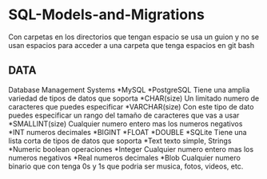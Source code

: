 # SQL-Models-and-Migrations

Con carpetas en los directorios que tengan espacio se usa un guion y no se usan espacios para acceder a una carpeta que tenga espacios en git bash



DATA
-------------------------------------------------------------
Database Management Systems
*MySQL
*PostgreSQL
    Tiene una amplia variedad de tipos de datos que soporta
    *CHAR(size)
        Un limitado numero de caracteres que puedes especificar
    *VARCHAR(size)
        Con este tipo de dato puedes especificar un rango del tamaño de caracteres que vas a usar
    *SMALLINT(size)
        Cualquier numero entero mas los numeros negativos
    *INT
        numeros decimales
    *BIGINT
    *FLOAT
    *DOUBLE
*SQLite
    Tiene una lista corta de tipos de datos que soporta
    *Text
        texto simple, Strings
    *Numeric
        boolean operaciones
    *Integer
        Cualquier numero entero mas los numeros negativos
    *Real
        numeros decimales
    *Blob
        Cualquier numero binario que con tenga 0s y 1s que podria ser musica, fotos, videos, etc.